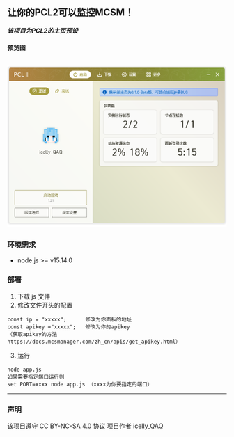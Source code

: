 ## 让你的PCL2可以监控MCSM！

***该项目为PCL2的主页预设***
#### 预览图
![预览图](./assets/tup.png)
------

### 环境需求
+ node.js >= v15.14.0

### 部署
1. 下载 js 文件
2. 修改文件开头的配置
```
const ip = "xxxxx";      修改为你面板的地址
const apikey ="xxxxx";   修改为你的apikey
（获取apikey的方法https://docs.mcsmanager.com/zh_cn/apis/get_apikey.html）
```
3. 运行
```
node app.js
如果需要指定端口运行则
set PORT=xxxx node app.js （xxxx为你要指定的端口）
```
----
### 声明
该项目遵守 CC BY-NC-SA 4.0 协议
项目作者 icelly_QAQ